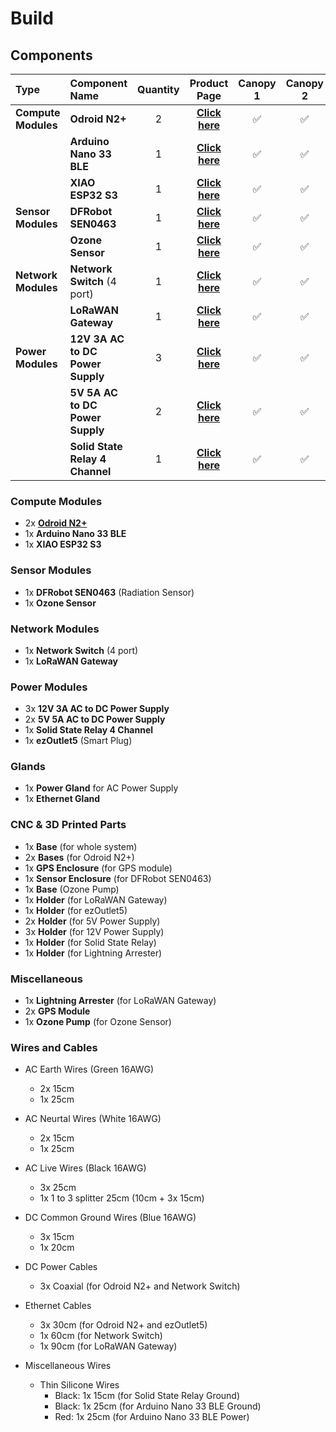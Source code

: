
# Build 

## Components
| Type | Component Name | Quantity | Product Page | Canopy 1 | Canopy 2 | Canopy 3 |
| :-------- | :-------- | :--------: | :--------: | :--------: | :--------: | :--------: |
| **Compute Modules** | **Odroid N2+** | 2 | [**Click here**](https://www.hardkernel.com/shop/odroid-n2-with-4gbyte-ram-2/) | ✅ | ✅ | ✅ |
|  | **Arduino Nano 33 BLE** | 1 | [**Click here**](https://store.arduino.cc/products/nano-33-ble-sense-rev2) | ✅ | ✅ | ✅ |
|  | **XIAO ESP32 S3** | 1 | [**Click here**](https://www.seeedstudio.com/XIAO-ESP32S3-p-5627.html) | ✅ | ✅ | ✅ |
| **Sensor Modules** | **DFRobot SEN0463** | 1 | [**Click here**](https://www.dfrobot.com/product-2547.html) | ✅ | ✅ | ✅ |
|  | **Ozone Sensor** | 1 | [**Click here**](https://2btech.io/items/industrial-ozone-monitors/model-108-l-ozone-monitor/) | ✅ | ✅ | ✅ |
| **Network Modules** | **Network Switch** (4 port) | 1 | [**Click here**](https://wiwav.com/products/wdh-5et-dc) | ✅ | ✅ | ✅ |
|  | **LoRaWAN Gateway** | 1 | [**Click here**](https://www.dragino.com/products/lora-lorawan-gateway/item/228-lps8v2.html) | ✅ | ✅ | ✅ |
| **Power Modules** | **12V 3A AC to DC Power Supply** | 3 | [**Click here**](https://www.digikey.com/en/products/detail/cui-inc/vgs-35c-12/13538494) | ✅ | ✅ | ✅ |
|  | **5V 5A AC to DC Power Supply** | 2 | [**Click here**](https://www.digikey.com/en/products/detail/cui-inc/VGS-25W-5/13981829) | ✅ | ✅ | ✅ |
|  | **Solid State Relay 4 Channel** | 1 | [**Click here**](https://www.seeedstudio.com/Grove-4-Channel-Solid-State-Relay.html) | ✅ | ✅ | ✅ |

### Compute Modules
* 2x [**Odroid N2+**](https://www.hardkernel.com/shop/odroid-n2-with-4gbyte-ram-2/)
* 1x **Arduino Nano 33 BLE**
* 1x **XIAO ESP32 S3** 

### Sensor Modules
* 1x **DFRobot SEN0463** (Radiation Sensor)
* 1x **Ozone Sensor**

### Network Modules
* 1x **Network Switch** (4 port)
* 1x **LoRaWAN Gateway**

### Power Modules
* 3x **12V 3A AC to DC Power Supply**
* 2x **5V 5A AC to DC Power Supply** 
* 1x **Solid State Relay 4 Channel**
* 1x **ezOutlet5** (Smart Plug)

### Glands
* 1x **Power Gland** for AC Power Supply
* 1x **Ethernet Gland** 

### CNC & 3D Printed Parts
* 1x **Base** (for whole system)
* 2x **Bases** (for Odroid N2+)
* 1x **GPS Enclosure** (for GPS module)
* 1x **Sensor Enclosure** (for DFRobot SEN0463)
* 1x **Base** (Ozone Pump)
* 1x **Holder** (for LoRaWAN Gateway)
* 1x **Holder** (for ezOutlet5)
* 2x **Holder** (for 5V Power Supply)
* 3x **Holder** (for 12V Power Supply)
* 1x **Holder** (for Solid State Relay)
* 1x **Holder** (for Lightning Arrester)

### Miscellaneous
* 1x **Lightning Arrester** (for LoRaWAN Gateway)
* 2x **GPS Module**
* 1x **Ozone Pump** (for Ozone Sensor)

### Wires and Cables
* AC Earth Wires (Green 16AWG)
  * 2x 15cm 
  * 1x 25cm
  
* AC Neurtal Wires (White 16AWG)
  * 2x 15cm 
  * 1x 25cm

* AC Live Wires (Black 16AWG)
  * 3x 25cm
  * 1x 1 to 3 splitter 25cm (10cm + 3x 15cm)

* DC Common Ground Wires (Blue 16AWG)
  * 3x 15cm 
  * 1x 20cm

* DC Power Cables
  * 3x Coaxial (for Odroid N2+ and Network Switch)

* Ethernet Cables
  * 3x 30cm (for Odroid N2+ and ezOutlet5)
  * 1x 60cm (for Network Switch)
  * 1x 90cm (for LoRaWAN Gateway)

* Miscellaneous Wires
    * Thin Silicone Wires
        * Black: 1x 15cm  (for Solid State Relay Ground)
        * Black: 1x 25cm (for Arduino Nano 33 BLE Ground)
        * Red: 1x 25cm  (for Arduino Nano 33 BLE Power)
  
  
